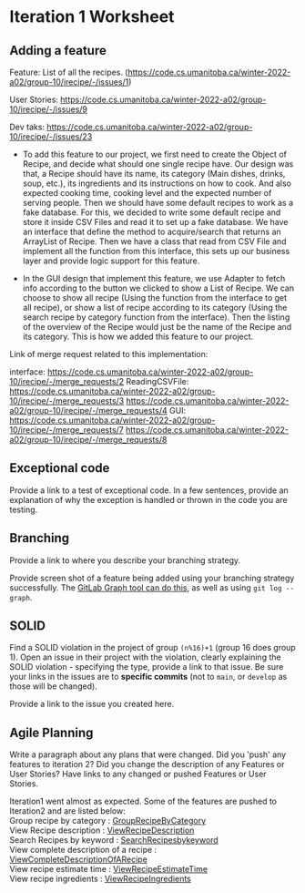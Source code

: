 Iteration 1 Worksheet
=====================

Adding a feature
-----------------

Feature: List of all the recipes. (https://code.cs.umanitoba.ca/winter-2022-a02/group-10/irecipe/-/issues/1)

User Stories: https://code.cs.umanitoba.ca/winter-2022-a02/group-10/irecipe/-/issues/9

Dev taks: https://code.cs.umanitoba.ca/winter-2022-a02/group-10/irecipe/-/issues/23

- To add this feature to our project, we first need to create the Object of Recipe, and decide what should one single recipe have. Our design was that, a Recipe should have its name, its category (Main dishes, drinks, soup, etc.), its ingredients and its instructions on how to cook. And also expected cooking time, cooking level and the expected number of serving people. Then we should have some default recipes to work as a fake database. For this, we decided to write some default recipe and store it inside CSV Files and read it to set up a fake database. We have an interface that define the method to acquire/search that returns an ArrayList of Recipe. Then we have a class that read from CSV File and implement all the function from this interface, this sets up our business layer and provide logic support for this feature.

- In the GUI design that implement this feature, we use Adapter to fetch info according to the button we clicked to show a List of Recipe. We can choose to show all recipe (Using the function from the interface to get all recipe), or show a list of recipe according to its category (Using the search recipe by category function from the interface). Then the listing of the overview of the Recipe would just be the name of the Recipe and its category. This is how we added this feature to our project.

Link of merge request related to this implementation: 

interface: https://code.cs.umanitoba.ca/winter-2022-a02/group-10/irecipe/-/merge_requests/2
ReadingCSVFile: https://code.cs.umanitoba.ca/winter-2022-a02/group-10/irecipe/-/merge_requests/3 https://code.cs.umanitoba.ca/winter-2022-a02/group-10/irecipe/-/merge_requests/4
GUI: https://code.cs.umanitoba.ca/winter-2022-a02/group-10/irecipe/-/merge_requests/7 https://code.cs.umanitoba.ca/winter-2022-a02/group-10/irecipe/-/merge_requests/8

Exceptional code
----------------

Provide a link to a test of exceptional code. In a few sentences,
provide an explanation of why the exception is handled or thrown
in the code you are testing.

Branching
----------

Provide a link to where you describe your branching strategy.

Provide screen shot of a feature being added using your branching strategy
successfully. The [GitLab Graph tool can do this](https://code.cs.umanitoba.ca/comp3350-summer2019/cook-eBook/-/network/develop),
as well as using `git log --graph`.

SOLID
-----

Find a SOLID violation in the project of group `(n%16)+1` (group 16 does group 1).
Open an issue in their project with the violation,
clearly explaining the SOLID violation - specifying the type, provide a link to that issue. Be sure
your links in the issues are to **specific commits** (not to `main`, or `develop` as those will be changed).

Provide a link to the issue you created here.

Agile Planning
--------------

Write a paragraph about any plans that were changed. Did you
'push' any features to iteration 2? Did you change the description
of any Features or User Stories? Have links to any changed or pushed Features
or User Stories.

Iteration1 went almost as expected. Some of the features are pushed to Iteration2 and are listed below:<br />
Group recipe by category : [GroupRecipeByCategory](https://code.cs.umanitoba.ca/winter-2022-a02/group-10/irecipe/-/issues/2) <br />
View Recipe description : [ViewRecipeDescription](https://code.cs.umanitoba.ca/winter-2022-a02/group-10/irecipe/-/issues/7)<br />
Search Recipes by keyword : [SearchRecipesbykeyword](https://code.cs.umanitoba.ca/winter-2022-a02/group-10/irecipe/-/issues/3) <br />
View complete description of a recipe : [ViewCompleteDescriptionOfARecipe](https://code.cs.umanitoba.ca/winter-2022-a02/group-10/irecipe/-/issues/22) <br />
View recipe estimate time : [ViewRecipeEstimateTime](https://code.cs.umanitoba.ca/winter-2022-a02/group-10/irecipe/-/issues/8) <br />
View recipe ingredients : [ViewRecipeIngredients](https://code.cs.umanitoba.ca/winter-2022-a02/group-10/irecipe/-/issues/10) <br />






